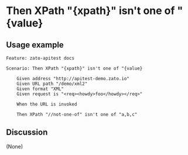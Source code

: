 
Then XPath "{xpath}" isn't one of "{value}
=============================================================================================================

Usage example
-------------

```
Feature: zato-apitest docs

Scenario: Then XPath "{xpath}" isn't one of "{value}

    Given address "http://apitest-demo.zato.io"
    Given URL path "/demo/xml2"
    Given format "XML"
    Given request is "<req><howdy>foo</howdy></req>"

    When the URL is invoked

    Then XPath "//not-one-of" isn't one of "a,b,c"
```

Discussion
----------

(None)